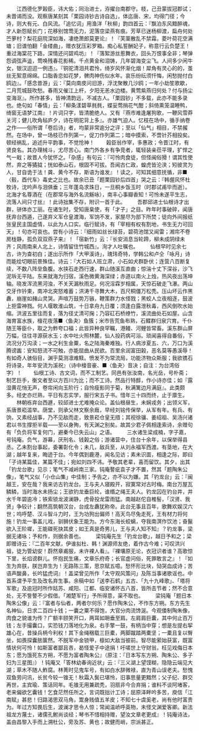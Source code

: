 <!-- { "loadSidebar": true } -->
　　江西德化罗榖臣，讳大佑；同治进士，洊擢台南郡守。枝，己丑蒙拔冠郡试；未晋谒而没。观察唐某刻其「栗园诗钞古诗自选」，体迄唐、宋，均得门径；今诗，则大有元、白风流。「追忆词」用渔洋「秋柳」韵四首云：『飘泊东风黯醉魂，才人新怨赋长门；花移别馆莺无力，泥落空梁燕有痕。芳草已迷杨柳渡，扁舟何处苎萝村？梨花庭院深如海，凄绝萧郎莫更论』！『芙蕖散乱不禁霜，菱叶荷花空满塘；旧谱怕翻「金缕曲」，赠衣犹压彩罗箱。痴心私誓酬妃子，称意行云负楚王！重过海棠花下路，深情还问碧鸡坊』！『落絮游丝惹舞衣，回头万恨事全非；琴弹怨调弦声澁，莺唤残春花影稀。千点黄金和泪铸，几年碧海变尘飞。人间多少闲牛女，银汉迢迢一例违』。『铜驼清泪共君怜，绮岁风怀渐化烟！犀角有灵心的的，茧丝无絮意绵绵。口脂香恋如花梦，髀肉神伤似水年。哀乐纷纭须忏悔，闲愁抛付白鸥边』。「感念昔游」云：『莫向南皮问旧游，浮沈聚散几沙鸥；一年小劫笙歌歇，二月荒城鼓吹愁。春雨又催江上杆，夕阳无恙水边楼。黄莺紫燕归何处？付与扬尘变海沤』。所作甚多，皆神清韵远，不减古人。「栗园钞」不多载，此亦不能多录也。绝句如「春情」云：「柳条漾碧草毵毵，蝶妥莺捎花气酣；斜倚熏笼温睡鸭，绮窗无语梦江南』！片词只字，皆清脆绝人。又有『燕市难逢屠狗歌，一鞭风雪莽关河；健儿吹角毡庐夕，诗在明驼背上多』。亦雄气迫人。忆枝在场中，循手纳卷之作——俗所谓「卷后诗」者，均蒙非常逾分之评；至以「仙气」相目，不禁赧然。在场中，曾一场枝已作列第一，促刀作列第二；暗中摸索，不啻针芥相投矣。顿经祸乱，追述升平韵事，不觉怆神！
　　榖臣翁作宰，多惠政；令晋江时，有贤良名。其办理械斗，尤尽苦心。南门外各乡有争竞者，辄轻装亲莅平理，犷悍之气一戢；故晋人今犹怀之。「杂感」有句云：『可怜肉食徒，但怪闽俗猾！谓其性使然，弃之等獝狘；恍如泰山石，根固不可拔。吾闻古仁政，蝗虎皆沦浃；矧彼灵为人，甘自诡于法！龚、黄今不存，斯语为谁发』！读之，可知其细意抚循，非■〈毂，酉代车〉毒史之比也。故余已丑「题栗园钞后四首」哭之云：『韩偓风怀杜牧诗，沈吟声与泪俱垂；三年蓬岛求珠日，一旦桐乡饭玉时（时郡试甫毕而逝）。北海才名尊酒在（在郡常与海外名流觞咏），南丰心事瓣香知！可怜未遂平生志，流落人间只寸丝』！此诗拙集不存，附识一首于此。
　　吾郡邱进士仙根诗才出群，骈体亦工丽。在诸生时，受知唐臬使，有「才子」之目。昨年时事破碎，闻唐抚弃台西遁，己遂弃义军仓皇渡海，军饷不发，家屋尽为部下所焚；徒向外间报纸张皇民主国虚情，以此为人口实。临行赋诗，有「宰相有权有割地，书生无力可回天」！句亦可哀也。尝有小诗云：『细雨如丝长绿苔，碧荷池馆又闻雷；湘帘不卷房栊静，孤负双双燕子来』！「宿新竹」云：『长安消息当轮蹄，柳未成阴绿未齐；风雨南来人北上，诗情留住竹城西』。洵才人吐嘱也。
　　仙根早时见余七古，许为查初白；遂出示所作「大甲溪诗」，瑰玮奇特，学韩公和卢仝「咏月」诗而能绘切眼前景殊佳。诗云：『大石如人班立肃，小石如犬群卧伏；连营八百断复续，不数八阵垒鱼腹。水挟石走西行速，群山随溪互直曲；惊湍十丈下深谷，沙飞泥坼无平陆。东来就海为归宿，溪色微黄海深绿；赤道以南火上烛，热风夜出荡坤轴。晓发浑流黑河浊，不关天漏秋雨足。何况淫霖岁相属，天惊石破走飞瀑。两山交牙作钤束，南冲北突怒难蓄；洪涛千寻舞大木，百尺桐僵万松秃。压山坏云作黑纛，崩崖如赭山灵哭。声喧万鼓势万镞，鞭策群力水怪戮；黑蛟人立夜相逐，鼓波上拒雷神戮。何人堰敢淮山筑，十日拿舟九日覆；须逢白露泄秋毒，西风倒吹水始缩。洪波五里往而复，落为径丈清可掬；乃容矼石桥缭竹，溪流曲处石如屋。山含海育富水族，檺花夜落■〈鱼夬〉鱼簇；米市告荒鱼布熟，石鲽群归泉穴育。千仆随王等臣仆，取之为鮓夸口福；此皆异种良罕瞩，港鳗、河鲤皆常畜。溪东群山屏万幅，往往寻源获水玉；水中吐火照林麓，仙人投药病可浴。琐闻喜得自番俗，下流况分万沟渎；一水之利生金粟，名之陆海秦难独。行人病涉夏五、六，万口为溪腾谤讟：安知怒流不可触，亦能屈曲从民欲。百里余润富田榖，恶名莫等愚溪辱！有如奇人骇俗目，渊乎莫测凛难黩。愤发不为常流局，功能济物众斯服；我欲镌石将诗录，年年安流为溪祝』（诗中檺音豪、■〈鱼夬〉音决；自注：为台湾俗字）！
　　仙根工诗、古文词，而不工制艺。同邑有张汝南，名光岳，号朴斋；制艺巨手，衡文者至以方百川为比；而不工诗。然品行特醇，作小诗亦佳；如『露湿黄花悄无声，卷帘闲向玉阶行；自怜瘦影同于菊，秋满篱边月满庭』。此类颇多。经史亦烂熟，平日有志实学，服行宋五子书。惜年三十四而终，止于廪生。
　　林朝栋弃台西遯，较邱进士尤难掩众论。盖仙根昼生，未娴戎务；出领义军，系唐景崧滥举。荫堂，则承父林文察余廕，早经刘铭传保举，从军有年。有兵、有饷，又素经战事，乃不见敌而走，致景崧仓皇无措；其视徐骧、姜绍祖、吴汤兴诸君以书生撑拒半载——至以身殉，有天渊之别矣。故其少君子佩相逢索诗，余赠句有「负负将军复何门，避秦今已失云山」之语。
　　三水诸生梁成楠，字子嘉，号钝庵。负气，游幕，厌刑名、钱榖之俗；游诸营中，住台十余年，以保举得县丞。乙未割台事起，委署彰化令；未几，敌兵至，从刘永福军西渡。有垦地，在大湖；越年复来，晦迹于台。今年偶到鹿港，闻名见访；素未识面，相逢之际，即曰「子诗某篇佳，某篇不佳」；宛如刘四不讳。予敬其老辈，喜而留饮。其夕，出其「钓龙台歌」见示；笔气不减岭南三家。钝庵謷疵袁子才不置，然其「题陶朱公像」，笔气又似「小仓山集」中佳制；予告之，亦不以为嫌。其「钓龙台」云：『闽越王，安在哉？我来访古钓龙台。王与夫人寝殿开，寂寞常对古时梅。南台万屋瓦鳞鳞，当时海水未扬尘；王欲钓龙垂巨纶，谁缗之绳王夫人。钓龙囚在钓台井，井水千年碧逾冷；铁索锁龙波澜静，虎骨投龙雷雨猛。南越赵佗自椎髻，「汉贤、我贤」争较计；翻然高筑朝汉台，台成左纛犹称帝。此台无事且百年，歌舞欢娱汉六世；呜呼楚、汉斗智斗力时，王为功狗出偏师！高天鸟尽兔走死，王有材力将何施！钓龙一事盖儿戏，驯狮伏象王能为。方今东海长蛟螭，夺我南溟作饮池；奋鬣欲入王阶墀，王能磔死抉其皮；如王真是奇男儿，王与夫人知不知』？钓龙事，梁据无诸咏；予和作，则据余善也。
　　梁钝庵先生「钓龙台歌」，越日予和之；梁即赠诗云：『二百年文献，伊谁拟杜、韩！渊源师友绝，着作古今难；可叹洪兴祖，徒为管幼安！蔚然章甫服，未许裸人看』。『裸壤原无论，衣冠识者谁？高歌惊下里，长焰谤群儿。怀抱民生痛，文章乐府奇；长官虚问俗，死罪敢言之』！『如生为弃朕，朕岂弃生为！无路陈三策，思京赋五噫。愁怀形比块，恸哭血成诗；苦语声酸鼻，长吟猛虎词』！盖梁曾见所作「太守观风策问」及陈当事诸歌谣也。中首系谓予平生及改名弃生事。余稿中如「送李石鹤」五古、「九十九峰歌」、「塔将军歌」及逾冠时所作姑苏、咸阳、江都、临安诸怀古八首，皆所击节者；然不合意处，无不訾謷不少假借。「湘楚军行」予所得意，渠不取也。
　　梁钝庵「题日本陶朱公像」云：『富者与仙者，两者尔何乐？愿作陶朱公，不作东方朔。东方先生名神仙，日求二百四十钱；一囊之粟不得饱，大官分肉流馋涎。今观倭制陶朱像，肉食之貌谁为传？广额丰颐笑开口，两耳如耼垂至肩。左肩肩巨囊，其中何止百万钱；左手撮囊口，实恐钱刀落地化为泉。右手擎一鼓，有柄当中穿；想是左提右挈雄心在，昔操兵柄今利权！其下金绳稇载三巨橐，两脚蹴踏两橐坚；一橐且复以臀坐，如畏探囊胠箧然。不脱军中金锁甲，檩如大敌当彼前。智尽能萦始获富，既富情状何可怜！如斯富者鄙且吝，曷怪爱子中途捐！吁嗟世上守财翁，枉见戏侮日本东；愿为饿死东方朔，不愿为富者陶朱公』（原注：『日本写东方朔、陶朱公、多子妇为三星图』）！钝庵又「答林幼春询近状」云：『三义湖上望馍糊，隐隐云端见大湖；草木不随人鮓腐。林菁时见鬼车号，有如白水辞微禄，直为青山误老夫。愁愧双鱼劳问讯，长贫今较一锥无！秋霜入鬓已堪怜，旧事思量更黯然；父子纪、群交再世，主宾瑜、策话同年。毛锥无用兼疏秃，羽扇非今合弃捐；谁料不谈阿堵客，老来偏欲乞囊钱！乞食茫然任所之，言词既拙计工诗；屈原泽畔吟多苦，庾信「江南赋」甚悲！归路渴思双马角，鬻身贱值五羊皮；不知七十虞奚老，尚有他时富贵为。年过方知畏后生，波澜才思令人惊；常闻温峤呼英物，未怪文渊爱客卿。新法祖龙方蔑士，诸儒孔鲋尚谈经；琴书不惜相持赠，望汝文章老更成』！钝庵诗法，盖由昌黎入手而上溯杜公，旁及苏、黄也；故健而峭，宗派甚正。
